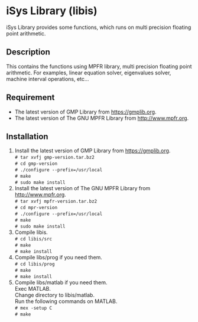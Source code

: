 # iSys Library (libis)
iSys Library provides some functions, which runs on multi precision floating point arithmetic.

## Description
This contains the functions using MPFR library, multi precision floating point arithmetic. For examples, linear equation solver, eigenvalues solver, machine interval operations, etc...

## Requirement
* The latest version of GMP Library from <https://gmplib.org>.
* The latest version of The GNU MPFR Library from <http://www.mpfr.org>.

## Installation
1. Install the latest version of GMP Library from <https://gmplib.org>.  
   `# tar xvfj gmp-version.tar.bz2`  
   `# cd gmp-version`  
   `# ./configure --prefix=/usr/local`  
   `# make`  
   `# sudo make install`  
2. Install the latest version of The GNU MPFR Library from <http://www.mpfr.org>.  
   `# tar xvfj mpfr-version.tar.bz2`  
   `# cd mpr-version`  
   `# ./configure --prefix=/usr/local`  
   `# make`  
   `# sudo make install`  
3. Compile libis.  
   `# cd libis/src`  
   `# make`  
   `# make install`  
4. Compile libs/prog if you need them.  
   `# cd libis/prog`  
   `# make`  
   `# make install`  
5. Compile libs/matlab if you need them.  
   Exec MATLAB.  
   Change directory to libis/matlab.  
   Run the following commands on MATLAB.  
   `# mex -setup C`  
   `# make`  


